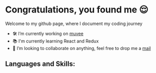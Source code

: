 # Congratulations, you found me 😌

Welcome to my github page, where I document my coding journey

- 🛠 I’m currently working on [muvee](https://github.com/Mafeni/muvee)
- 📚 I'm currently learning React and Redux
- 👯 I’m looking to collaborate on anything, feel free to drop me a [mail](mailto:mafeni96)

## Languages and Skills:



<!--
**Mafeni/mafeni** is a ✨ _special_ ✨ repository because its `README.md` (this file) appears on your GitHub profile.

Here are some ideas to get you started:

- 🔭 I’m currently working on ...
- 🌱 I’m currently learning ...
- 👯 I’m looking to collaborate on ...
- 🤔 I’m looking for help with ...
- 💬 Ask me about ...
- 📫 How to reach me: ...
- 😄 Pronouns: ...
- ⚡ Fun fact: ...
-->
